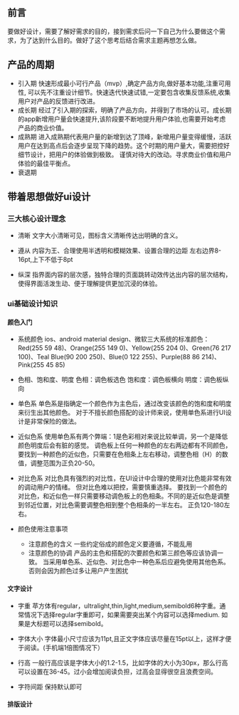 ## 前言
要做好设计，需要了解好需求的目的，接到需求后问一下自己为什么要做这个需求，为了达到什么目的。做好了这个思考后结合需求主题再想怎么做。

## 产品的周期
- 引入期
  快速形成最小可行产品（mvp）,确定产品方向,做好基本功能,注重可用性,
  可以先不注重设计细节。快速迭代快速试错,一定要包含收集反馈系统,收集用户对产品的反馈进行改进。
- 成长期
  经过了引入期的探索，明确了产品方向，并得到了市场的认可。成长期的app新增用户量会快速提升,该阶段要不断地提升用户体验,也需要开始考虑产品的商业价值。
- 成熟期
  进入成熟期代表用户量的新增到达了顶峰，新增用户量变得缓慢，活跃用户在达到高点后会逐步呈现下降的趋势。这个时期的用户量大，需要把控好细节设计，把用户的体验做到极致。
  谨慎对待大的改动。寻求商业价值和用户体验的最佳平衡点。
- 衰退期
  

## 带着思想做好ui设计
### 三大核心设计理念
- 清晰
文字大小清晰可见，图标含义清晰传达出明确的含义。

- 遵从
内容为王、合理使用半透明和模糊效果、设置合理的边距
左右边界8-16pt,上下不低于8pt

- 纵深
指界面内容的层次感，独特合理的页面跳转动效传达出内容的层次结构，使得界面活泼生动、便于理解提供更加沉浸的体验。

### ui基础设计知识
#### 颜色入门
- 系统颜色
ios、android material design、微软三大系统的标准颜色：
Red(255 59 48)、Orange(255 149 0)、Yellow(255 204 0)、Green(76 217 100)、Teal Blue(90 200 250)、Blue(0 122 255)、Purple(88 86 214)、Pink(255 45 85)

- 色相、饱和度、明度
色相：调色板选色
饱和度：调色板横向
明度：调色板纵向

- 单色系
单色系是指确定一个颜色作为主色后，通过改变该颜色的饱和度和明度来衍生出其他颜色。
对于不擅长颜色搭配的设计师来说，使用单色系进行UI设计是非常保险的做法。

- 近似色系
使用单色系有两个弊端：1是色彩相对来说比较单调，另一个是降低颜色明度后会有脏的感觉。
调色板上任何一种颜色的左右两边都有不同颜色，要找到一种颜色的近似色，只需要在色相条上左右移动，调整色相（H）的数值，调整范围为正负20-50。

- 对比色系
对比色具有强烈的对比性，在UI设计中合理的使用对比色能非常有效的调动用户的情绪。
但对比色难以把控，需要慎重选择。
要找到一个颜色的对比色，和近似色一样只需要移动调色板上的色相条。不同的是近似色是调整到邻近位置，对比色需要调整色相到整个色相条的一半左右。
正负120-180左右。


- 颜色使用注意事项
    - 注意颜色的含义
        一些约定俗成的颜色定义要遵循，不能乱用
    - 注意颜色的协调
        产品的主色和搭配的次要颜色和第三颜色等应该协调一致。
        当采用单色系、近似色、对比色中一种色系后应避免使用其他色系。否则会因为颜色过多让用户产生困扰


#### 文字设计
- 字重
    苹方体有regular，ultralight,thin,light,medium,semibold6种字重。通常情况下选择regular字重即可，如果需要突出某个内容可以选择medium.
如果是大标题可以选择semibold。

- 字体大小
    字体最小尺寸应该为11pt,且正文字体应该尽量在15pt以上，这样才便于阅读。(手机端1倍图情况下）

- 行高
    一般行高应该是字体大小的1.2-1.5，比如字体的大小为30px，那么行高可以设置在36-45。过小会增加阅读负担，过高会显得很空且浪费空间。

- 字符间距
    保持默认即可



#### 排版设计